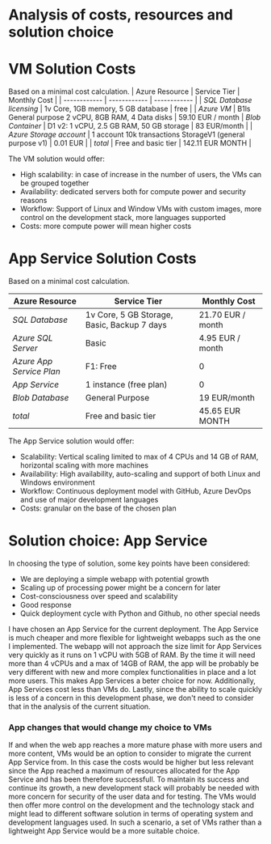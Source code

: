# Analysis of costs, resources and solution choice

# VM Solution Costs
Based on a minimal cost calculation.
| Azure Resource | Service Tier | Monthly Cost |
| ------------ | ------------ | ------------ |
| *SQL Database licensing* |   1v Core, 1GB memory, 5 GB database   |      free     |
| *Azure VM*   |     B1ls General purpose 2 vCPU, 8GB RAM, 4 Data disks    |     59.10 EUR / month         |
 *Blob Container*                   |   D1 v2: 1 vCPU, 2.5 GB RAM, 50 GB storage      |          83 EUR/month     |
| *Azure Storage account* |   1 account  10k transactions  StorageV1 (general purpose v1)   |  0.01 EUR              |
| *total*                   | Free and basic tier        |        142.11 EUR  MONTH    |

The VM solution would offer:
- High scalability: in case of increase in the number of users, the VMs can be grouped together
- Availability: dedicated servers both for compute power and security reasons
- Workflow: Support of Linux and Window VMs with custom images, more control on the development stack, more languages supported
- Costs: more compute power will mean higher costs


# App Service Solution Costs
Based on a minimal cost calculation.

| Azure Resource | Service Tier | Monthly Cost |
| ------------ | ------------ | ------------ |
| *SQL Database* |   1v Core, 5 GB Storage, Basic, Backup 7 days   |      21.70 EUR / month        |
| *Azure SQL Server*     |    Basic     |     4.95  EUR / month        |
 *Azure App Service Plan*   | F1: Free        |        0      |
| *App Service*                   | 1 instance (free plan)       | 0             |
| *Blob Database*                   |  General Purpose      |         19 EUR/month     |
| *total*                   | Free and basic tier        |        45.65 EUR  MONTH    |


The App Service solution would offer:
- Scalability: Vertical scaling limited to max of 4 CPUs and 14 GB of RAM, horizontal scaling with more machines
- Availability: High availability, auto-scaling and support of both Linux and Windows environment
- Workflow: Continuous deployment model with GitHub, Azure DevOps and use of major development languages
- Costs: granular on the base of the chosen plan

# Solution choice: App Service

In choosing the type of solution, some key points have been considered:

- We are deploying a simple webapp with potential growth
- Scaling up of processing power might be a concern for later
- Cost-consciousness over speed and scalability
- Good response 
- Quick deployment cycle with Python and Github, no other special needs


I have chosen an App Service for the current deployment. The App Service is much cheaper and more flexible for lightweight webapps such as the one I implemented. The webapp will not approach the size limit for App Services very quickly as it runs on 1 vCPU with 5GB of RAM. By the time it will need more than 4 vCPUs and a max of 14GB of RAM, the app will be probably be very different with new and more complex functionalities in place and a lot more users. This makes App Services a beter choice for now. Additionally, App Services cost less than VMs do. Lastly, since the ability to scale quickly is less of a concern in this development phase, we don't need to consider that in the analysis of the current situation.


### App changes that would change my choice to VMs


If and when the web app reaches a more mature phase with more users and more content, VMs would be an option to consider to migrate the current App Service from. In this case the costs would be higher but less relevant since the App reached a maximum of resources allocated for the App Service and has been therefore successfull. To maintain its success and continue its growth, a new development stack will probably be needed with more concern for security of the user data and for testing. The VMs would then offer more control on the development and the technology stack and might lead to different software solution in terms of operating system and development languages used. In such a scenario, a set of VMs rather than a lightweight App Service would be a more suitable choice. 
